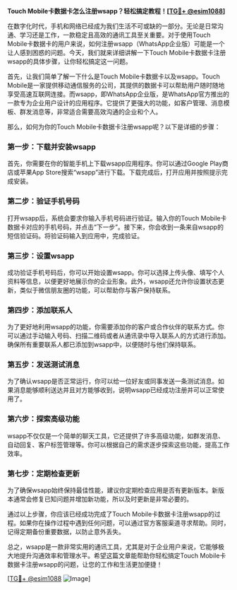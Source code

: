 **Touch Mobile卡数据卡怎么注册wsapp？轻松搞定教程！[[TG💪+ @esim1088](https://t.me/s/esim1088)]**

在数字化时代，手机和网络已经成为我们生活不可或缺的一部分。无论是日常沟通、学习还是工作，一款稳定且高效的通讯工具至关重要。对于使用Touch Mobile卡数据卡的用户来说，如何注册wsapp（WhatsApp企业版）可能是一个让人感到困惑的问题。今天，我们就来详细讲解一下Touch Mobile卡数据卡注册wsapp的具体步骤，让你轻松搞定这一问题。

首先，让我们简单了解一下什么是Touch Mobile卡数据卡以及wsapp。Touch Mobile是一家提供移动通信服务的公司，其提供的数据卡可以帮助用户随时随地享受高速互联网连接。而wsapp，即WhatsApp企业版，是WhatsApp官方推出的一款专为企业用户设计的应用程序。它提供了更强大的功能，如客户管理、消息模板、群发消息等，非常适合需要高效沟通的企业和个人。

那么，如何为你的Touch Mobile卡数据卡注册wsapp呢？以下是详细的步骤：

### **第一步：下载并安装wsapp**
首先，你需要在你的智能手机上下载wsapp应用程序。你可以通过Google Play商店或苹果App Store搜索“wsapp”进行下载。下载完成后，打开应用并按照提示完成安装。

### **第二步：验证手机号码**
打开wsapp后，系统会要求你输入手机号码进行验证。输入你的Touch Mobile卡数据卡对应的手机号码，并点击“下一步”。接下来，你会收到一条来自wsapp的短信验证码。将验证码输入到应用中，完成验证。

### **第三步：设置wsapp**
成功验证手机号码后，你可以开始设置wsapp。你可以选择上传头像、填写个人资料等信息，以便更好地展示你的企业形象。此外，wsapp还允许你设置状态更新，类似于微信朋友圈的功能，可以帮助你与客户保持联系。

### **第四步：添加联系人**
为了更好地利用wsapp的功能，你需要添加你的客户或合作伙伴的联系方式。你可以通过手动输入号码、扫描二维码或者从通讯录中导入联系人的方式进行添加。确保所有重要联系人都已添加到wsapp中，以便随时与他们保持联系。

### **第五步：发送测试消息**
为了确认wsapp是否正常运行，你可以给一位好友或同事发送一条测试消息。如果消息能够顺利送达并且对方能够收到，说明wsapp已经成功注册并可以正常使用了。

### **第六步：探索高级功能**
wsapp不仅仅是一个简单的聊天工具，它还提供了许多高级功能，如群发消息、自动回复、客户标签管理等。你可以根据自己的需求逐步探索这些功能，提高工作效率。

### **第七步：定期检查更新**
为了确保wsapp始终保持最佳性能，建议你定期检查应用是否有更新版本。新版本通常会修复已知问题并增加新功能，所以及时更新是非常必要的。

通过以上步骤，你应该已经成功完成了Touch Mobile卡数据卡注册wsapp的过程。如果你在操作过程中遇到任何问题，可以通过官方客服渠道寻求帮助。同时，记得定期备份重要数据，以防止意外丢失。

总之，wsapp是一款非常实用的通讯工具，尤其是对于企业用户来说，它能够极大地提升沟通效率和管理水平。希望这篇文章能帮助你轻松搞定Touch Mobile卡数据卡注册wsapp的问题，让您的工作和生活更加便捷！

[[TG💪+ @esim1088](https://t.me/s/esim1088) ![Image](https://i.postimg.cc/4NQfJmqS/Snipaste-2025-05-13-00-14-12.png)]